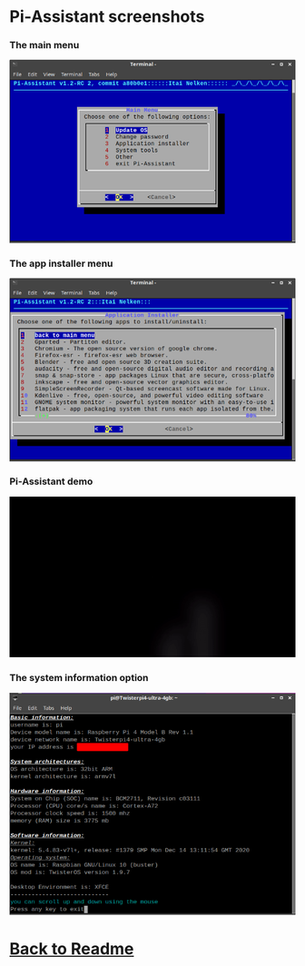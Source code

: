 # Pi-Assistant screenshots
### The main menu
![piassist-mainmenu.png](screenshots/piassist-mainmenu.png)
### The app installer menu
![spiassist-appmenu.png](screenshots/piassist-appmenu.png)
### Pi-Assistant demo
![piassist-demo.gif](screenshots/piassist-demo.gif)
### The system information option
![piassist-sys-tools.png](screenshots/piassist-sys-info.png)

# [Back to Readme](https://github.com/Itai-Nelken/Pi-Assistant/blob/main/README.md#screenshots)
